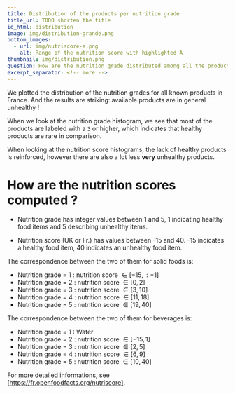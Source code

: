 ```yaml
---
title: Distribution of the products per nutrition grade
title_url: TODO shorten the title
id_html: distribution
image: img/distribution-grande.png
bottom_images:
  - url: img/nutriscore-a.png
    alt: Range of the nutrition score with highlighted A
thumbnail: img/distribution.png
question: How are the nutrition grade distributed among all the products that we know are available in France ?
excerpt_separator: <!-- more -->
---
```

We plotted the distribution of the nutrition grades for all known products in France. And the results are striking: available products are in general unhealthy !
<!-- more -->
When we look at the nutrition grade histogram, we see that most of the products are labeled with a `3` or higher, which indicates that healthy products are rare in comparison. 

When looking at the nutrition score histograms, the lack of healthy products is reinforced, however there are also a lot less **very** unhealthy products.

How are the nutrition scores computed ?
=======================================

* Nutrition grade has integer values between 1 and 5, 1 indicating healthy food items and 5 describing unhealthy items.

* Nutrition score (UK or Fr.) has values between -15 and 40. -15 indicates a healthy food item, 40 indicates an unhealthy food item. 

The correspondence between the two of them for solid foods is:

* Nutrition grade = 1 : nutrition score $\in [-15, : -1]$
* Nutrition grade = 2 : nutrition score $\in [0, 2]$
* Nutrition grade = 3 : nutrition score $\in [3, 10]$
* Nutrition grade = 4 : nutrition score $\in [11, 18]$
* Nutrition grade = 5 : nutrition score $\in [19, 40]$

The correspondence between the two of them for beverages is:

* Nutrition grade = 1 : Water
* Nutrition grade = 2 : nutrition score $\in [-15, 1]$
* Nutrition grade = 3 : nutrition score $\in [2, 5]$
* Nutrition grade = 4 : nutrition score $\in [6, 9]$
* Nutrition grade = 5 : nutrition score $\in [10, 40]$

For more detailed informations, see [https://fr.openfoodfacts.org/nutriscore].
